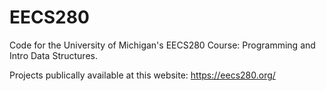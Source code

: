 # EECS280
Code for the University of Michigan's EECS280 Course: Programming and Intro Data Structures.

Projects publically available at this website: https://eecs280.org/
